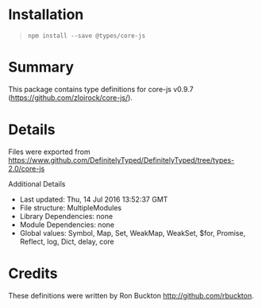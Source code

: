 # Installation
> `npm install --save @types/core-js`

# Summary
This package contains type definitions for core-js v0.9.7 (https://github.com/zloirock/core-js/).

# Details
Files were exported from https://www.github.com/DefinitelyTyped/DefinitelyTyped/tree/types-2.0/core-js

Additional Details
 * Last updated: Thu, 14 Jul 2016 13:52:37 GMT
 * File structure: MultipleModules
 * Library Dependencies: none
 * Module Dependencies: none
 * Global values: Symbol, Map, Set, WeakMap, WeakSet, $for, Promise, Reflect, log, Dict, delay, core

# Credits
These definitions were written by Ron Buckton <http://github.com/rbuckton>.
